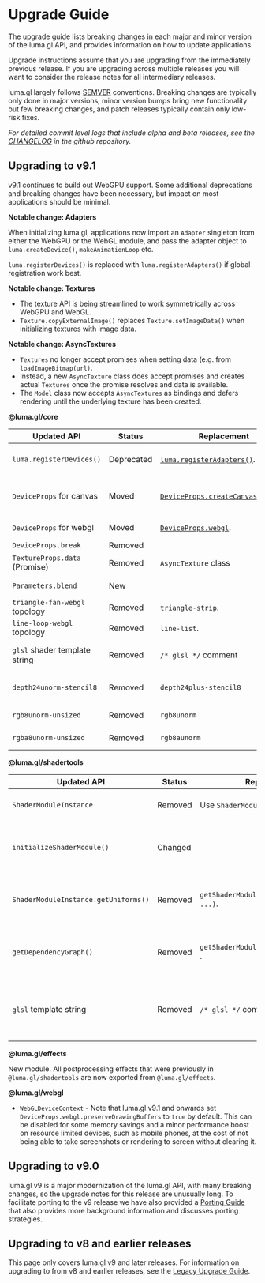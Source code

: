 # Upgrade Guide

The upgrade guide lists breaking changes in each major and minor version of the luma.gl API, and provides information on how to update applications.

Upgrade instructions assume that you are upgrading from the immediately previous release.
If you are upgrading across multiple releases you will want to consider the release notes for all
intermediary releases.

luma.gl largely follows [SEMVER](https://semver.org) conventions. Breaking changes are typically only done in major versions, minor version bumps bring new functionality but few breaking changes, and patch releases typically contain only low-risk fixes.

*For detailed commit level logs that include alpha and beta releases, see the [CHANGELOG](https://github.com/visgl/luma.gl/blob/master/CHANGELOG.md) in the github repository.*

## Upgrading to v9.1

v9.1 continues to build out WebGPU support. Some additional deprecations and breaking changes have been necessary, but impact on most applications should be minimal.

**Notable change: Adapters**

When initializing luma.gl, applications now import an `Adapter` singleton from either the WebGPU or the WebGL module, and pass the adapter object to `luma.createDevice()`, `makeAnimationLoop` etc. 

`luma.registerDevices()` is replaced with `luma.registerAdapters()` if global registration work best.

**Notable change: Textures**

- The texture API is being streamlined to work symmetrically across WebGPU and WebGL.
- `Texture.copyExternalImage()` replaces `Texture.setImageData()` when initializing textures with image data.

**Notable change: AsyncTextures**

- `Textures` no longer accept promises when setting data (e.g. from `loadImageBitmap(url)`. 
- Instead, a new `AsyncTexture` class does accept promises and creates actual `Textures` once the promise resolves and data is available.
- The `Model` class now accepts `AsyncTextures` as bindings and defers rendering until the underlying texture has been created.

**@luma.gl/core**

| Updated API                    | Status     | Replacement                                  | Comment                                                         |
| ------------------------------ | ---------- | -------------------------------------------- | --------------------------------------------------------------- |
| `luma.registerDevices()`       | Deprecated | [`luma.registerAdapters()`][adapters].       | Adapters provide a cleaner way to work with GPU backends.       |
| `DeviceProps` for canvas       | Moved      | [`DeviceProps.createCanvasContext`][canvas]. | Move canvas related props to `props.createCanvasContext: {}`.   |
| `DeviceProps` for webgl        | Moved      | [`DeviceProps.webgl`][webgl].                | Move canvas related props to `props.webgl: {}`.                 |
| `DeviceProps.break`            | Removed    |                                              | Use an alterative [debugger][debugging]                         |
| `TextureProps.data` (Promise) | Removed    | `AsyncTexture` class                         | Textures no longer accept promises.                             |
| `Parameters.blend`             | New        |                                              | Explicit activation of color blending                           |
| `triangle-fan-webgl` topology  | Removed    | `triangle-strip`.                            | Reorganize your geometries                                      |
| `line-loop-webgl` topology     | Removed    | `line-list`.                                 | Reorganize your geometries                                      |
| `glsl` shader template string  | Removed    | `/* glsl */` comment                         | Enable syntax highlighting in vscode using before shader string |
| `depth24unorm-stencil8`        | Removed    | `depth24plus-stencil8`                       | The `TextureFormat` was removed from the WebGPU spec            |
| `rgb8unorm-unsized`            | Removed    | `rgb8unorm`                                  | No longer support unsized WebGL1 `TextureFormat`                |
| `rgba8unorm-unsized`           | Removed    | `rgb8aunorm`                                 | No longer support unsized WebGL1 `TextureFormat`                |

[adapters]: /docs/api-reference/core/luma#lumaregisteradapters
[canvas]: /docs/api-reference/core/canvas-context#canvascontextprops
[webgl]: https://developer.mozilla.org/en-US/docs/Web/API/HTMLCanvasElement/getContext#contextattributes
[debugging]: /docs/developer-guide/debugging

**@luma.gl/shadertools**

| Updated API                          | Status  | Replacement                             | Comment                                            |
| ------------------------------------ | ------- | --------------------------------------- | -------------------------------------------------- |
| `ShaderModuleInstance`               | Removed | Use `ShaderModule` instead.             | Type has been removed.                             |
| `initializeShaderModule()`           | Changed |                                         | Initializes the original shader module object      |
| `ShaderModuleInstance.getUniforms()` | Removed | `getShaderModuleUniforms(module, ...)`. | Interact directly with the shader module           |
| `getDependencyGraph()`               | Removed | `getShaderModuleDependencies(module)` . | Interact directly with the shader module           |
| `glsl` template string               | Removed | `/* glsl */` comment                    | Enable syntax highlighting in vscode using comment |

**@luma.gl/effects**

New module. All postprocessing effects that were previously in `@luma.gl/shadertools` are now exported from `@luma.gl/effects`.

**@luma.gl/webgl**

- `WebGLDeviceContext` - Note that luma.gl v9.1 and onwards set `DeviceProps.webgl.preserveDrawingBuffers` to `true` by default. This can be disabled for some memory savings and a minor performance boost on resource limited devices, such as mobile phones, at the cost of not being able to take screenshots or rendering to screen without clearing it.

## Upgrading to v9.0

luma.gl v9 is a major modernization of the luma.gl API, with many breaking changes, so the upgrade notes for this release are unusually long. To facilitate porting to the v9 release we have also provided a
[Porting Guide](/docs/legacy/porting-guide) that also provides more background information and discusses porting strategies.

## Upgrading to v8 and earlier releases

This page only covers luma.gl v9 and later releases. 
For information on upgrading to from v8 and earlier releases, see the [Legacy Upgrade Guide](/docs/legacy/legacy-upgrade-guide).
